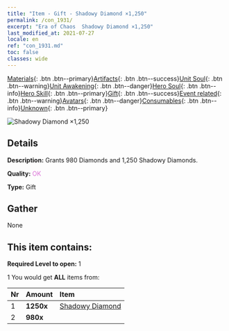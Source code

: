 ```yaml
---
title: "Item - Gift - Shadowy Diamond ×1,250"
permalink: /con_1931/
excerpt: "Era of Chaos  Shadowy Diamond ×1,250"
last_modified_at: 2021-07-27
locale: en
ref: "con_1931.md"
toc: false
classes: wide
---
```

 [Materials](/Items/){: .btn .btn--primary}[Artifacts](/Items/Artifacts/){: .btn .btn--success}[Unit Soul](/Items/UnitSoul/){: .btn .btn--warning}[Unit Awakening](/Items/UnitAwakening/){: .btn .btn--danger}[Hero Soul](/Items/HeroSoul/){: .btn .btn--info}[Hero Skill](/Items/HeroSkill/){: .btn .btn--primary}[Gift](/Items/Gift/){: .btn .btn--success}[Event related](/Items/Events/){: .btn .btn--warning}[Avatars](/Items/Avatars/){: .btn .btn--danger}[Consumables](/Items/Consumables/){: .btn .btn--info}[Unknown](/Items/Unknown/){: .btn .btn--primary}

 ![Shadowy Diamond ×1,250](/images/t/i_10040.png)

## Details
 **Description:** Grants 980 Diamonds and 1,250 Shadowy Diamonds.

 **Quality:** <span style="color: #DA70D6">OK</span>

 **Type:** Gift

## Gather

  None

## This item contains:

 **Required Level to open:** 1

 1 You would get **ALL** items  from:

  | Nr | Amount |     Item    |
  |:---|:-------|:------------|
  | 1 |  **1250x** | [Shadowy Diamond](/Items/con_554/) |  | 
  | 2 |  **980x** | <i class="fas fa-gem"/> |  | 
